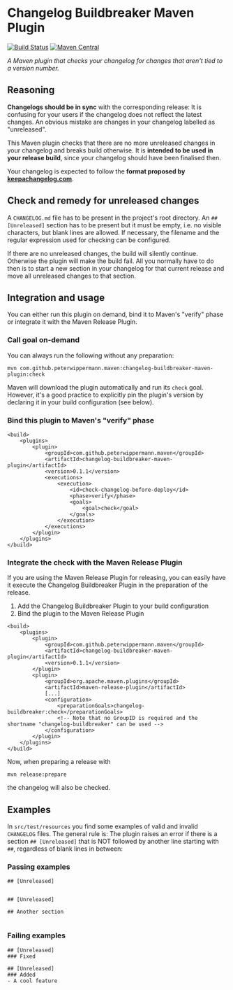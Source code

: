 Changelog Buildbreaker Maven Plugin
===
[![Build Status](https://travis-ci.org/PeterWippermann/changelog-buildbreaker.svg?branch=master)](https://travis-ci.org/PeterWippermann/changelog-buildbreaker)
[![Maven Central](https://img.shields.io/maven-central/v/com.github.peterwippermann.maven/changelog-buildbreaker-maven-plugin.svg)](https://mvnrepository.com/artifact/com.github.peterwippermann.maven/changelog-buildbreaker-maven-plugin)

_A Maven plugin that checks your changelog for changes that aren't tied to a version number._

## Reasoning
__Changelogs should be in sync__ with the corresponding release: It is confusing for your users if the changelog does not reflect the latest changes. An obvious mistake are changes in your changelog labelled as "unreleased".

This Maven plugin checks that there are no more unreleased changes in your changelog and breaks build otherwise. It is __intended to be used in your release build__, since your changelog should have been finalised then.

Your changelog is expected to follow the __format proposed by [keepachangelog.com](http://www.keepachangelog.com)__.

## Check and remedy for unreleased changes 
A `CHANGELOG.md` file has to be present in the project's root directory. An `## [Unreleased]` section has to be present but it must be empty, i.e. no visible characters, but blank lines are allowed. If necessary, the filename and the regular expression used for checking can be configured.

If there are no unreleased changes, the build will silently continue. Otherwise the plugin will make the build fail. All you normally have to do then is to start a new section in your changelog for that current release and move all unreleased changes to that section.

## Integration and usage
You can either run this plugin on demand, bind it to Maven's "verify" phase or integrate it with the Maven Release Plugin.

### Call goal on-demand
You can always run the following without any preparation:
```
mvn com.github.peterwippermann.maven:changelog-buildbreaker-maven-plugin:check
```
Maven will download the plugin automatically and run its `check` goal.
However, it's a good practice to explicitly pin the plugin's version by declaring it in your build configuration (see below).

### Bind this plugin to Maven's "verify" phase
```
<build>
	<plugins>
		<plugin>
			<groupId>com.github.peterwippermann.maven</groupId>
			<artifactId>changelog-buildbreaker-maven-plugin</artifactId>
			<version>0.1.1</version>
			<executions>
				<execution>
					<id>check-changelog-before-deploy</id>
					<phase>verify</phase>
					<goals>
						<goal>check</goal>
					</goals>
				</execution>
			</executions>
		</plugin>
	</plugins>
</build>
```

### Integrate the check with the Maven Release Plugin

If you are using the Maven Release Plugin for releasing, you can easily have it execute the Changelog Buildbreaker Plugin in the preparation of the release.

1. Add the Changelog Buildbreaker Plugin to your build configuration
2. Bind the plugin to the Maven Release Plugin
```
<build>
	<plugins>
		<plugin>
			<groupId>com.github.peterwippermann.maven</groupId>
			<artifactId>changelog-buildbreaker-maven-plugin</artifactId>
			<version>0.1.1</version>
		</plugin>
		<plugin>
			<groupId>org.apache.maven.plugins</groupId>
			<artifactId>maven-release-plugin</artifactId>
			[...]
			<configuration>
				<preparationGoals>changelog-buildbreaker:check</preparationGoals>
				<!-- Note that no GroupID is required and the shortname "changelog-buildbreaker" can be used -->
			</configuration>
		</plugin>
	</plugins>
</build>
```
Now, when preparing a release with
```
mvn release:prepare
```
the changelog will also be checked.

## Examples
In `src/test/resources` you find some examples of valid and invalid `CHANGELOG` files. The general rule is: The plugin
raises an error if there is a section `## [Unreleased]` that is NOT followed by another line starting with `##`,
regardless of blank lines in between:

### Passing examples
```
## [Unreleased]
 
```

```
## [Unreleased]
 
## Another section
 
```

### Failing examples
```
## [Unreleased]
### Fixed
```

```
## [Unreleased]
### Added
- A cool feature
```